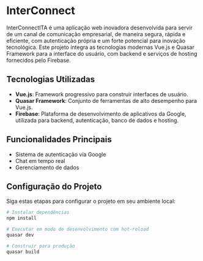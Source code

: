 # InterConnect

InterConnectITA é uma aplicação web inovadora desenvolvida para servir de um canal de comunicação empresarial, de maneira segura, rápida e eficiente, com autenticação própria e um forte potencial para inovação tecnológica. Este projeto integra as tecnologias modernas Vue.js e Quasar Framework para a interface do usuário, com backend e serviços de hosting fornecidos pelo Firebase.

## Tecnologias Utilizadas

- **Vue.js**: Framework progressivo para construir interfaces de usuário.
- **Quasar Framework**: Conjunto de ferramentas de alto desempenho para Vue.js.
- **Firebase**: Plataforma de desenvolvimento de aplicativos da Google, utilizada para backend, autenticação, banco de dados e hosting.

## Funcionalidades Principais

- Sistema de autenticação via Google
- Chat em tempo real
- Gerenciamento de dados

## Configuração do Projeto

Siga estas etapas para configurar o projeto em seu ambiente local:

```bash
# Instalar dependências
npm install

# Executar em modo de desenvolvimento com hot-reload
quasar dev

# Construir para produção
quasar build


